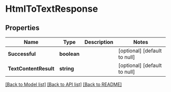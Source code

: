# HtmlToTextResponse

## Properties
Name | Type | Description | Notes
------------ | ------------- | ------------- | -------------
**Successful** | **boolean** |  | [optional] [default to null]
**TextContentResult** | **string** |  | [optional] [default to null]

[[Back to Model list]](../README.md#documentation-for-models) [[Back to API list]](../README.md#documentation-for-api-endpoints) [[Back to README]](../README.md)


